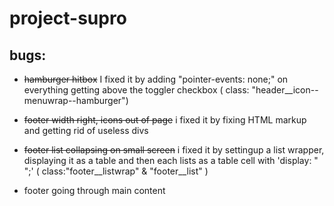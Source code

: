 # project-supro

## bugs:
* ~~hamburger hitbox~~
I fixed it by adding  "pointer-events: none;" on everything getting above the toggler checkbox ( class: "header__icon--menuwrap--hamburger")

* ~~footer width right, icons out of page~~
i fixed it by fixing HTML markup and getting rid of useless divs

* ~~footer list collapsing on small screen~~
i fixed it by settingup a list wrapper, displaying it as a table and then each lists as a table cell with 'display: " ";' ( class:"footer__listwrap" & "footer__list" )

* footer going through main content

